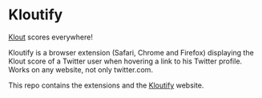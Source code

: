 Kloutify
========

[Klout](http://klout.com) scores everywhere!

Kloutify is a browser extension (Safari, Chrome and Firefox) displaying the Klout score of a Twitter user when hovering a link to his Twitter profile. Works on any website, not only twitter.com.

This repo contains the extensions and the [Kloutify](http://kloutify.com) website.